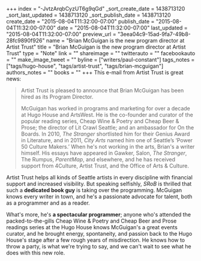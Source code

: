 +++
index = "-JvtzArqbCyzUT6g9qGd"
_sort_create_date = 1438713120
_sort_last_updated = 1438713120
_sort_publish_date = 1438713120
create_date = "2015-08-04T11:32:00-07:00"
publish_date = "2015-08-04T11:32:00-07:00"
date = "2015-08-04T11:32:00-07:00"
last_updated = "2015-08-04T11:32:00-07:00"
preview_url = "3eea04c9-15ad-9fa7-49b8-28fc9890f926"
name = "Brian McGuigan is the new program director at Artist Trust"
title = "Brian McGuigan is the new program director at Artist Trust"
type = "Note"
link = ""
shareimage = ""
twitterauto = ""
facebookauto = ""
make_image_tweet = ""
byline = ["writers/paul-constant"]
tags_notes = ["tags/hugo-house", "tags/artist-trust", "tags/brian-mcguigan"]
authors_notes = ""
books = ""
+++
This e-mail from Artist Trust is great news:

<blockquote>Artist Trust is pleased to announce that Brian McGuigan has been hired as its Program Director.

McGuigan has worked in programs and marketing for over a decade at Hugo House and ArtsWest. He is the co-founder and curator of the popular reading series, Cheap Wine & Poetry and Cheap Beer & Prose; the director of Lit Crawl Seattle; and an ambassador for On the Boards. In 2010, *The Stranger* shortlisted him for their Genius Award in Literature, and in 2011, *City Arts* named him one of Seattle’s ‘Power 50 Culture Makers.’ When he's not working in the arts, Brian's a writer himself. His essays have appeared in Gawker, Salon, *The Stranger*, The Rumpus, *ParentMap*, and elsewhere, and he has received support from 4Culture, Artist Trust, and the Office of Arts & Culture.</blockquote>

Artist Trust helps all kinds of Seattle artists in every discipline with financial support and increased visibility. But speaking selfishly, *SRoB* is thrilled that such a **dedicated book guy** is taking over the programming. McGuigan knows every writer in town, and he's a passionate advocate for talent, both as a programmer and as a reader. 

What's more, he's **a spectacular programmer**; anyone who's attended the packed-to-the-gills Cheap Wine & Poetry and Cheap Beer and Prose readings series at the Hugo House knows McGuigan's a great events curator, and he brought energy, spontaneity, and passion back to the Hugo House's stage after a few rough years of misdirection. He knows how to throw a party, is what we're trying to say, and we can't wait to see what he does with this new role.